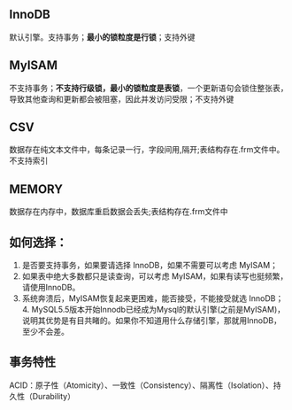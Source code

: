 ## InnoDB
默认引擎。支持事务；**最小的锁粒度是行锁**；支持外键
## MyISAM
不支持事务；**不支持行级锁，最小的锁粒度是表锁**，一个更新语句会锁住整张表，导致其他查询和更新都会被阻塞，因此并发访问受限；不支持外键
## CSV
数据存在纯文本文件中，每条记录一行，字段间用,隔开;表结构存在.frm文件中。不支持索引
## MEMORY
数据存在内存中，数据库重启数据会丢失;表结构存在.frm文件中

## 如何选择：
1. 是否要支持事务，如果要请选择 InnoDB，如果不需要可以考虑 MyISAM；
2. 如果表中绝大多数都只是读查询，可以考虑 MyISAM，如果有读写也挺频繁，请使用InnoDB。
3. 系统奔溃后，MyISAM恢复起来更困难，能否接受，不能接受就选 InnoDB；4. MySQL5.5版本开始Innodb已经成为Mysql的默认引擎(之前是MyISAM)，说明其优势是有目共睹的。如果你不知道用什么存储引擎，那就用InnoDB，至少不会差。

## 事务特性
ACID：原子性（Atomicity）、一致性（Consistency）、隔离性（Isolation）、持久性（Durability）